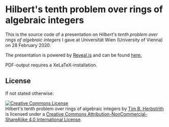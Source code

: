 # Hilbert's tenth problem over rings of algebraic integers

This is the source code of a presentation on *Hilbert's tenth problem over rings of algebraic integers* I gave at Universität Wien (University of Vienna) on 28 February 2020.

The presentation is powered by [Reveal.js](https://github.com/hakimel/reveal.js) and can be found [here.](http://tim6her.github.io/h10-over-ai-defence)

PDF-output requires a XeLaTeX-installation.

## License

If not stated otherwise:

<a rel="license" href="http://creativecommons.org/licenses/by-nc-sa/4.0/"><img alt="Creative Commons License" style="border-width:0" src="https://i.creativecommons.org/l/by-nc-sa/4.0/88x31.png" /></a><br /><span xmlns:dct="http://purl.org/dc/terms/" property="dct:title">Hilbert's tenth problem over rings of algebraic integers</span> by <a xmlns:cc="http://creativecommons.org/ns#" href="https://github.com/tim6her/H10-over-rings-of-integers-slides" property="cc:attributionName" rel="cc:attributionURL">Tim B. Herbstrith</a> is licensed under a <a rel="license" href="http://creativecommons.org/licenses/by-nc-sa/4.0/">Creative Commons Attribution-NonCommercial-ShareAlike 4.0 International License</a>.
